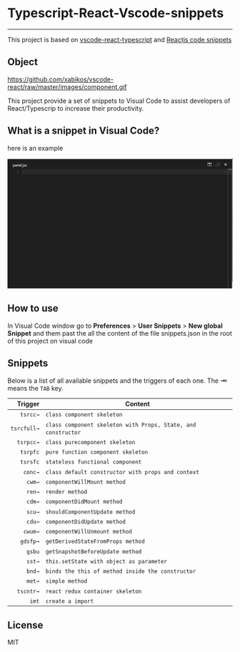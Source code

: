 # Typescript-React-Vscode-snippets

---

This project is based on [vscode-react-typescript](https://github.com/infeng/vscode-react-typescript) and [Reactjs code snippets](https://marketplace.visualstudio.com/items?itemName=xabikos.ReactSnippets)

## Object

https://github.com/xabikos/vscode-react/raw/master/images/component.gif

This project provide a set of snippets to Visual Code to assist developers of React/Typescrip to increase their productivity.

## What is a snippet in Visual Code?

here is an example

![snippet example](images/component.gif)

## How to use

In Visual Code window go to **Preferences** > **User Snippets** > **New global Snippet** and them past the all the content of the file snippets.json in the root of this project on visual code

## Snippets

Below is a list of all available snippets and the triggers of each one. The **⇥** means the `TAB` key.

|     Trigger | Content                                                       |
| ----------: | ------------------------------------------------------------- |
|    `tsrcc→` | `class component skeleton`                                    |
| `tsrcfull→` | `class component skeleton with Props, State, and constructor` |
|   `tsrpcc→` | `class purecomponent skeleton`                                |
|    `tsrpfc` | `pure function component skeleton`                            |
|    `tsrsfc` | `stateless functional component`                              |
|     `conc→` | `class default constructor with props and context`            |
|      `cwm→` | `componentWillMount method`                                   |
|      `ren→` | `render method`                                               |
|      `cdm→` | `componentDidMount method`                                    |
|      `scu→` | `shouldComponentUpdate method`                                |
|      `cdu→` | `componentDidUpdate method`                                   |
|     `cwum→` | `componentWillUnmount method`                                 |
|    `gdsfp→` | `getDerivedStateFromProps method`                             |
|      `gsbu` | `getSnapshotBeforeUpdate method`                              |
|      `sst→` | `this.setState with object as parameter`                      |
|      `bnd→` | `binds the this of method inside the constructor`             |
|      `met→` | `simple method`                                               |
|   `tscntr→` | `react redux container skeleton`                              |
|       `imt` | `create a import`                                             |

## License

MIT
